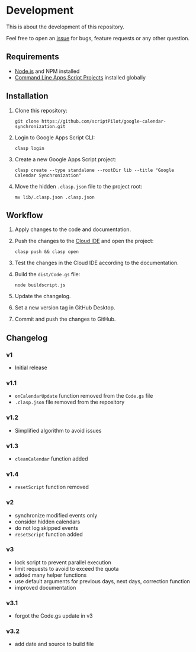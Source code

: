 # Development

This is about the development of this repository.

Feel free to open an [issue](https://github.com/scriptPilot/google-calendar-synchronization/issues) for bugs, feature requests or any other question.

## Requirements

* [Node.js](https://nodejs.org/) and NPM installed
* [Command Line Apps Script Projects](https://github.com/google/clasp) installed globally

## Installation

1. Clone this repository:

   ```
   git clone https://github.com/scriptPilot/google-calendar-synchronization.git
   ```

2. Login to Google Apps Script CLI:

    ```
    clasp login
    ```
3. Create a new Google Apps Script project:

    ```
    clasp create --type standalone --rootDir lib --title "Google Calendar Synchronization"
    ```

4. Move the hidden `.clasp.json` file to the project root:

    ```
    mv lib/.clasp.json .clasp.json
    ```

## Workflow

1. Apply changes to the code and documentation.
2. Push the changes to the [Cloud IDE](https://script.google.com/) and open the project:

    ```
    clasp push && clasp open
    ````
3. Test the changes in the Cloud IDE according to the documentation.
4. Build the `dist/Code.gs` file:

    ```
    node buildscript.js
    ```

5. Update the changelog.
6. Set a new version tag in GitHub Desktop.
7. Commit and push the changes to GitHub.

## Changelog

### v1

- Initial release

### v1.1

- `onCalendarUpdate` function removed from the `Code.gs` file
- `.clasp.json` file removed from the repository

### v1.2

- Simplified algorithm to avoid issues

### v1.3

- `cleanCalendar` function added

### v1.4

- `resetScript` function removed

### v2

- synchronize modified events only
- consider hidden calendars
- do not log skipped events
- `resetScript` function added

### v3

- lock script to prevent parallel execution
- limit requests to avoid to exceed the quota
- added many helper functions
- use default arguments for previous days, next days, correction function
- improved documentation

### v3.1

- forgot the Code.gs update in v3

### v3.2

- add date and source to build file
